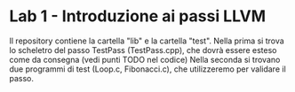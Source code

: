 # Lab 1 - Introduzione ai passi LLVM 

Il repository contiene la cartella "lib" e la cartella "test".
Nella prima si trova lo scheletro del passo TestPass (TestPass.cpp), che dovrà essere esteso come da consegna (vedi punti TODO nel codice)
Nella seconda si trovano due programmi di test (Loop.c, Fibonacci.c), che utilizzeremo per validare il passo.

